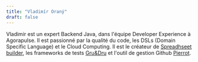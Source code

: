 ```yaml
---
title: "Vladimír Oraný"
draft: false
---
```


Vladimir est un expert Backend Java, dans l'équipe Developer Experience à Agorapulse.
Il est passionné par la qualité du code, les DSLs (Domain Specific Language) et le Cloud Computing.
Il est le créateur de [Spreadhseet builder](https://spreadsheet.dsl.builders), les frameworks de tests [Gru&Dru](https://medium.com/agorapulse-stories/how-to-test-micronaut-with-gru-9ef8f8093ecb) et l'outil de gestion Github [Pierrot](https://agorapulse.github.io/pierrot/).
